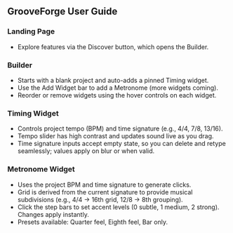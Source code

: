 ## GrooveForge User Guide

### Landing Page
- Explore features via the Discover button, which opens the Builder.

### Builder
- Starts with a blank project and auto-adds a pinned Timing widget.
- Use the Add Widget bar to add a Metronome (more widgets coming).
- Reorder or remove widgets using the hover controls on each widget.

### Timing Widget
- Controls project tempo (BPM) and time signature (e.g., 4/4, 7/8, 13/16).
- Tempo slider has high contrast and updates sound live as you drag.
- Time signature inputs accept empty state, so you can delete and retype seamlessly; values apply on blur or when valid.

### Metronome Widget
- Uses the project BPM and time signature to generate clicks.
- Grid is derived from the current signature to provide musical subdivisions (e.g., 4/4 → 16th grid, 12/8 → 8th grouping).
- Click the step bars to set accent levels (0 subtle, 1 medium, 2 strong). Changes apply instantly.
- Presets available: Quarter feel, Eighth feel, Bar only.


